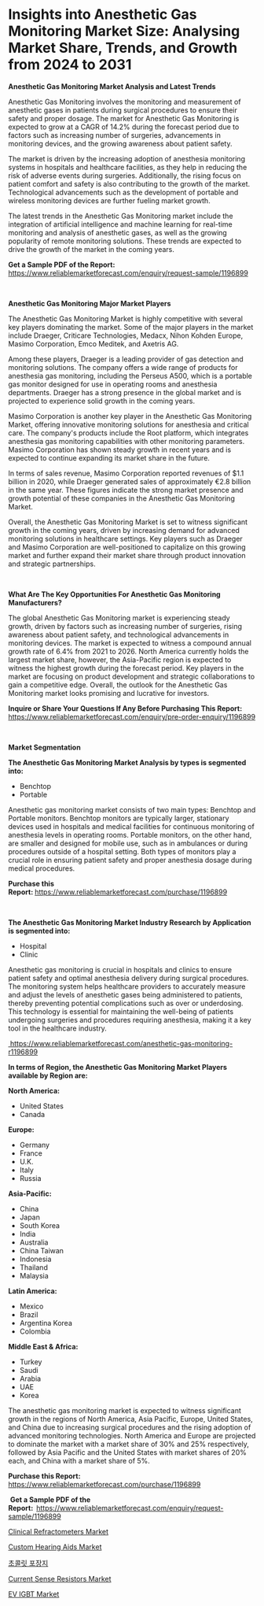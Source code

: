 <p><h1>Insights into Anesthetic Gas Monitoring Market Size: Analysing Market Share, Trends, and Growth from 2024 to 2031</h1></p><p><strong>Anesthetic Gas Monitoring Market Analysis and Latest Trends</strong></p>
<p><p>Anesthetic Gas Monitoring involves the monitoring and measurement of anesthetic gases in patients during surgical procedures to ensure their safety and proper dosage. The market for Anesthetic Gas Monitoring is expected to grow at a CAGR of 14.2% during the forecast period due to factors such as increasing number of surgeries, advancements in monitoring devices, and the growing awareness about patient safety.</p><p>The market is driven by the increasing adoption of anesthesia monitoring systems in hospitals and healthcare facilities, as they help in reducing the risk of adverse events during surgeries. Additionally, the rising focus on patient comfort and safety is also contributing to the growth of the market. Technological advancements such as the development of portable and wireless monitoring devices are further fueling market growth.</p><p>The latest trends in the Anesthetic Gas Monitoring market include the integration of artificial intelligence and machine learning for real-time monitoring and analysis of anesthetic gases, as well as the growing popularity of remote monitoring solutions. These trends are expected to drive the growth of the market in the coming years.</p></p>
<p><strong>Get a Sample PDF of the Report:&nbsp;</strong> <a href="https://www.reliablemarketforecast.com/enquiry/request-sample/1196899">https://www.reliablemarketforecast.com/enquiry/request-sample/1196899</a></p>
<p>&nbsp;</p>
<p><strong>Anesthetic Gas Monitoring Major Market Players</strong></p>
<p><p>The Anesthetic Gas Monitoring Market is highly competitive with several key players dominating the market. Some of the major players in the market include Draeger, Criticare Technologies, Medacx, Nihon Kohden Europe, Masimo Corporation, Emco Meditek, and Axetris AG. </p><p>Among these players, Draeger is a leading provider of gas detection and monitoring solutions. The company offers a wide range of products for anesthesia gas monitoring, including the Perseus A500, which is a portable gas monitor designed for use in operating rooms and anesthesia departments. Draeger has a strong presence in the global market and is projected to experience solid growth in the coming years.</p><p>Masimo Corporation is another key player in the Anesthetic Gas Monitoring Market, offering innovative monitoring solutions for anesthesia and critical care. The company's products include the Root platform, which integrates anesthesia gas monitoring capabilities with other monitoring parameters. Masimo Corporation has shown steady growth in recent years and is expected to continue expanding its market share in the future.</p><p>In terms of sales revenue, Masimo Corporation reported revenues of $1.1 billion in 2020, while Draeger generated sales of approximately €2.8 billion in the same year. These figures indicate the strong market presence and growth potential of these companies in the Anesthetic Gas Monitoring Market.</p><p>Overall, the Anesthetic Gas Monitoring Market is set to witness significant growth in the coming years, driven by increasing demand for advanced monitoring solutions in healthcare settings. Key players such as Draeger and Masimo Corporation are well-positioned to capitalize on this growing market and further expand their market share through product innovation and strategic partnerships.</p></p>
<p>&nbsp;</p>
<p><strong>What Are The Key Opportunities For Anesthetic Gas Monitoring Manufacturers?</strong></p>
<p><p>The global Anesthetic Gas Monitoring market is experiencing steady growth, driven by factors such as increasing number of surgeries, rising awareness about patient safety, and technological advancements in monitoring devices. The market is expected to witness a compound annual growth rate of 6.4% from 2021 to 2026. North America currently holds the largest market share, however, the Asia-Pacific region is expected to witness the highest growth during the forecast period. Key players in the market are focusing on product development and strategic collaborations to gain a competitive edge. Overall, the outlook for the Anesthetic Gas Monitoring market looks promising and lucrative for investors.</p></p>
<p><strong>Inquire or Share Your Questions If Any Before Purchasing This Report:</strong> <a href="https://www.reliablemarketforecast.com/enquiry/pre-order-enquiry/1196899">https://www.reliablemarketforecast.com/enquiry/pre-order-enquiry/1196899</a></p>
<p>&nbsp;</p>
<p><strong>Market Segmentation</strong></p>
<p><strong>The Anesthetic Gas Monitoring Market Analysis by types is segmented into:</strong></p>
<p><ul><li>Benchtop</li><li>Portable</li></ul></p>
<p><p>Anesthetic gas monitoring market consists of two main types: Benchtop and Portable monitors. Benchtop monitors are typically larger, stationary devices used in hospitals and medical facilities for continuous monitoring of anesthesia levels in operating rooms. Portable monitors, on the other hand, are smaller and designed for mobile use, such as in ambulances or during procedures outside of a hospital setting. Both types of monitors play a crucial role in ensuring patient safety and proper anesthesia dosage during medical procedures.</p></p>
<p><strong>Purchase this Report:&nbsp;</strong><a href="https://www.reliablemarketforecast.com/purchase/1196899">https://www.reliablemarketforecast.com/purchase/1196899</a></p>
<p>&nbsp;</p>
<p><strong>The Anesthetic Gas Monitoring Market Industry Research by Application is segmented into:</strong></p>
<p><ul><li>Hospital</li><li>Clinic</li></ul></p>
<p><p>Anesthetic gas monitoring is crucial in hospitals and clinics to ensure patient safety and optimal anesthesia delivery during surgical procedures. The monitoring system helps healthcare providers to accurately measure and adjust the levels of anesthetic gases being administered to patients, thereby preventing potential complications such as over or underdosing. This technology is essential for maintaining the well-being of patients undergoing surgeries and procedures requiring anesthesia, making it a key tool in the healthcare industry.</p></p>
<p><a href="https://www.reliablemarketforecast.com/anesthetic-gas-monitoring-r1196899">&nbsp;https://www.reliablemarketforecast.com/anesthetic-gas-monitoring-r1196899</a></p>
<p><strong>In terms of Region, the Anesthetic Gas Monitoring Market Players available by Region are:</strong></p>
<p>
    <p> <strong> North America: </strong>
        <ul>
            <li>United States</li>
            <li>Canada</li>
        </ul>
        </p> 
    <p> <strong> Europe: </strong>
        <ul>
            <li>Germany</li>
            <li>France</li>
            <li>U.K.</li>
            <li>Italy</li>
            <li>Russia</li>
        </ul>
        </p> 
    <p> <strong> Asia-Pacific: </strong>
        <ul>
            <li>China</li>
            <li>Japan</li>
            <li>South Korea</li>
            <li>India</li>
            <li>Australia</li>
            <li>China Taiwan</li>
            <li>Indonesia</li>
            <li>Thailand</li>
            <li>Malaysia</li>
        </ul>
        </p> 
    <p> <strong> Latin America: </strong>
        <ul>
            <li>Mexico</li>
            <li>Brazil</li>
            <li>Argentina Korea</li>
            <li>Colombia</li>
        </ul>
        </p> 
    <p> <strong> Middle East & Africa: </strong>
        <ul>
            <li>Turkey</li>
            <li>Saudi</li>
            <li>Arabia</li>
            <li>UAE</li>
            <li>Korea</li>
        </ul>
    </p>
    </p>
<p><p>The anesthetic gas monitoring market is expected to witness significant growth in the regions of North America, Asia Pacific, Europe, United States, and China due to increasing surgical procedures and the rising adoption of advanced monitoring technologies. North America and Europe are projected to dominate the market with a market share of 30% and 25% respectively, followed by Asia Pacific and the United States with market shares of 20% each, and China with a market share of 5%.</p></p>
<p><strong>Purchase this Report: </strong><a href="https://www.reliablemarketforecast.com/purchase/1196899">https://www.reliablemarketforecast.com/purchase/1196899</a></p>
<p>&nbsp;<strong>Get a Sample PDF of the Report:&nbsp;&nbsp;</strong><a href="https://www.reliablemarketforecast.com/enquiry/request-sample/1196899">https://www.reliablemarketforecast.com/enquiry/request-sample/1196899</a></p>
<p><strong></strong></p>
<p><p><a href="https://github.com/mdhefjumiah/Market-Research-Report-List-2/blob/main/clinical-refractometers-market.md">Clinical Refractometers Market</a></p><p><a href="https://github.com/nusratjahan12006/Market-Research-Report-List-2/blob/main/custom-hearing-aids-market.md">Custom Hearing Aids Market</a></p><p><a href="https://medium.com/@joshuapierce88/%EC%B4%88%EC%BD%9C%EB%A6%BF-%ED%8F%AC%EC%9E%A5%EC%A7%80-%EC%8B%9C%EC%9E%A5-%EA%B7%9C%EB%AA%A8-%EB%B0%8F-%EC%A0%90%EC%9C%A0%EC%9C%A8-%EB%B6%84%EC%84%9D-%EC%84%B1%EC%9E%A5-%EC%B6%94%EC%9D%B4-%EB%B0%8F-%EC%98%88%EC%B8%A1-2024-2031-87fa189315de">초콜릿 포장지</a></p><p><a href="https://medium.com/@sofyanbudiaman1_67863/global-current-sense-resistors-market-share-and-growth-opportunities-and-market-size-growing-with-a-53cd7ac1a902">Current Sense Resistors Market</a></p><p><a href="https://medium.com/@alyciaebert/global-ev-igbt-market-by-product-type-by-application-by-region-and-companies-industry-segment-4e076a3f293e">EV IGBT Market</a></p></p>